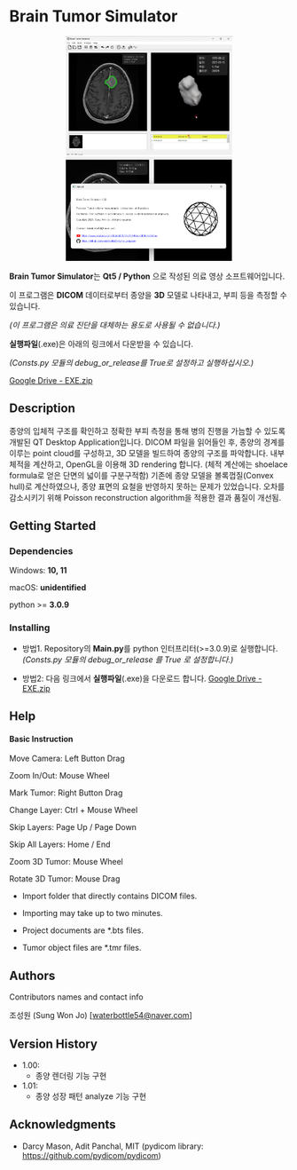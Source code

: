 # Brain Tumor Simulator

<p align="center">
  <img src="https://github.com/waterbottle54/tumor_simulator/blob/main/demo-model.png" alt="3D model of tumor" width="300">
  <img src="https://github.com/waterbottle54/tumor_simulator/blob/main/demo-about.png" alt="The growth pattern" width="300">
</p>

**Brain Tumor Simulator**는 **Qt5 / Python** 으로 작성된 의료 영상 소프트웨어입니다.

이 프로그램은 **DICOM** 데이터로부터 종양을 **3D** 모델로 나타내고, 부피 등을 측정할 수 있습니다.

*(이 프로그램은 의료 진단을 대체하는 용도로 사용될 수 없습니다.)*

**실행파일**(.exe)은 아래의 링크에서 다운받을 수 있습니다. 

*(Consts.py 모듈의 debug_or_release를 True로 설정하고 실행하십시오.)*

[Google Drive - EXE.zip](https://drive.google.com/file/d/1jTMRluP4cpLhTS-4g9lGYfiC0SxKQW2w/view?usp=sharing)


## Description

종양의 입체적 구조를 확인하고 정확한 부피 측정을 통해 병의 진행을 가늠할 수 있도록 개발된 QT Desktop Application입니다.
DICOM 파일을 읽어들인 후, 종양의 경계를 이루는 point cloud를 구성하고, 3D 모델을 빌드하여 종양의 구조를 파악합니다. 
내부 체적을 계산하고, OpenGL을 이용해 3D rendering 합니다. (체적 계산에는 shoelace formula로 얻은 단면의 넓이를 구분구적함) 
기존에 종양 모델을 볼록껍질(Convex hull)로 계산하였으나, 종양 표면의 요철을 반영하지 못하는 문제가 있었습니다. 
오차를 감소시키기 위해 Poisson reconstruction algorithm을 적용한 결과 품질이 개선됨. 


## Getting Started

### Dependencies

Windows: **10, 11**

macOS: **unidentified**

python >= **3.0.9**

### Installing

* 방법1. Repository의 **Main.py**를 python 인터프리터(>=3.0.9)로 실행합니다. *(Consts.py 모듈의 debug_or_release 를 True 로 설정합니다.)*
  
* 방법2: 다음 링크에서 **실행파일**(.exe)을 다운로드 합니다. [Google Drive - EXE.zip](https://drive.google.com/file/d/1jTMRluP4cpLhTS-4g9lGYfiC0SxKQW2w/view?usp=sharing)


## Help

#### Basic Instruction

Move Camera: Left Button Drag

Zoom In/Out: Mouse Wheel

Mark Tumor: Right Button Drag

Change Layer: Ctrl + Mouse Wheel

Skip Layers: Page Up / Page Down

Skip All Layers: Home / End

Zoom 3D Tumor: Mouse Wheel

Rotate 3D Tumor: Mouse Drag

* Import folder that directly contains DICOM files.

* Importing may take up to two minutes.

* Project documents are *.bts files.

* Tumor object files are *.tmr files.


## Authors

Contributors names and contact info

조성원 (Sung Won Jo)
[waterbottle54@naver.com]


## Version History

* 1.00:
    * 종양 렌더링 기능 구현
* 1.01:
    * 종양 성장 패턴 analyze 기능 구현


## Acknowledgments

* Darcy Mason, Adit Panchal, MIT (pydicom library: https://github.com/pydicom/pydicom)




